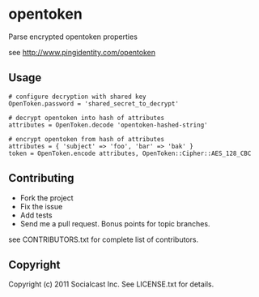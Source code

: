 # opentoken

Parse encrypted opentoken properties

see http://www.pingidentity.com/opentoken

## Usage

    # configure decryption with shared key
    OpenToken.password = 'shared_secret_to_decrypt'

    # decrypt opentoken into hash of attributes
    attributes = OpenToken.decode 'opentoken-hashed-string'

    # encrypt opentoken from hash of attributes
    attributes = { 'subject' => 'foo', 'bar' => 'bak' }
    token = OpenToken.encode attributes, OpenToken::Cipher::AES_128_CBC

## Contributing

- Fork the project
- Fix the issue
- Add tests
- Send me a pull request. Bonus points for topic branches.

see CONTRIBUTORS.txt for complete list of contributors.

## Copyright

Copyright (c) 2011 Socialcast Inc. See LICENSE.txt for details.
